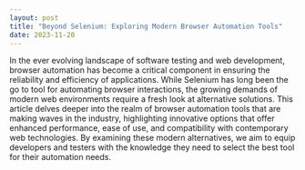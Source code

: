 ```yaml
---
layout: post
title: "Beyond Selenium: Exploring Modern Browser Automation Tools"
date: 2023-11-20
---
```


In the ever evolving landscape of software testing and web development, browser automation has become a critical component in ensuring the reliability and efficiency of applications. While Selenium has long been the go to tool for automating browser interactions, the growing demands of modern web environments require a fresh look at alternative solutions. This article delves deeper into the realm of browser automation tools that are making waves in the industry, highlighting innovative options that offer enhanced performance, ease of use, and compatibility with contemporary web technologies. By examining these modern alternatives, we aim to equip developers and testers with the knowledge they need to select the best tool for their automation needs.
